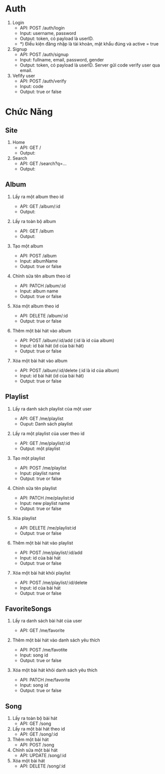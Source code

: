 # Auth
1. Login
    - API: POST /auth/login
    - Input: username, password
    - Output: token, có payload là userID.
    - *) Điều kiện đăng nhập là tài khoản, mật khẩu đúng và active = true
2. Signup
    - API: POST /auth/signup
    - Input: fullname, email, password, gender
    - Output: token, có payload là userID. Server gửi code verify user qua email.
3. Vefify user
    - API: POST /auth/verify
    - Input: code 
    - Output: true or false
# Chức Năng 
## Site
1. Home
    - API: GET /
    - Output:
2. Search
    - API: GET /search?q=...
    - Output:

## Album
1. Lấy ra một album theo id
    - API: GET /album/:id
    - Output: 

2. Lấy ra toàn bộ album
    - API: GET /album
    - Output: 

3. Tạo một album
    - API: POST /album
    - Input: albumName
    - Output: true or false

4. Chỉnh sửa tên album theo id
    - API: PATCH /album/:id
    - Input: album name
    - Output: true or false

5. Xóa một album theo id
    - API: DELETE /album/:id
    - Output: true or false

6. Thêm một bài hát vào album
    - API: POST /album/:id/add (:id là id của album)
    - Input: id bài hát (id của bài hát)
    - Output: true or false

7. Xóa một bài hát vào album
    - API: POST /album/:id/delete (:id là id của album)
    - Input: id bài hát (id của bài hát)
    - Output: true or false

## Playlist

1. Lấy ra danh sách playlist của một user
    - API: GET /me/playlist
    - Ouput: Danh sách playlist

2. Lấy ra một playlist của user theo id
    - API: GET /me/playlist/:id
    - Output: một playlist

3. Tạo một playlist
    - API: POST /me/playlist
    - Input: playlist name
    - Output: true or false

4. Chỉnh sửa tên playlist
    - API: PATCH /me/playlist:id
    - Input: new playlist name
    - Output: true or false

5. Xóa playlist
    - API: DELETE /me/playlist:id
    - Output: true or false

5. Thêm một bài hát vào playlist
    - API: POST /me/playlist/:id/add 
    - Input: id của bài hát
    - Output: true or false
6. Xóa một bài hát khỏi playlist
    - API: POST /me/playlist/:id/delete 
    - Input: id của bài hát
    - Output: true or false

## FavoriteSongs
1. Lấy ra danh sách bài hát của user
    - API: GET /me/favorite
2. Thêm một bài hát vào danh sách yêu thích
    - API: POST /me/favotite
    - Input: song id
    - Output: true or false

3. Xóa một bài hát khỏi danh sách yêu thích
    - API: PATCH /me/favorite
    - Input: song id
    - Output: true or false

## Song
1. Lấy ra toàn bộ bài hát
    - API: GET /song
2. Lấy ra một bài hát theo id
    - API: GET /song/:id
3. Thêm một bài hát
    - API: POST /song
4. Chỉnh sửa một bài hát
    - API: UPDATE /song/:id
5. Xóa một bài hát
    - API: DELETE /song/:id


